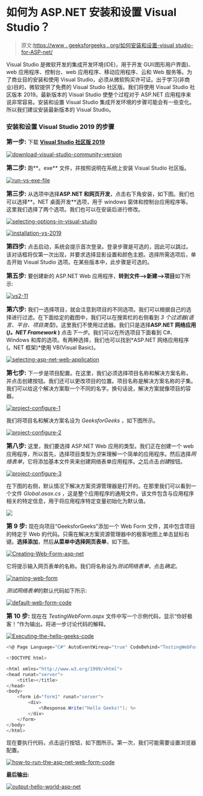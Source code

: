 # 如何为 ASP.NET 安装和设置 Visual Studio？

> 原文:[https://www . geeksforgeeks . org/如何安装和设置-visual studio-for-ASP-net/](https://www.geeksforgeeks.org/how-to-install-and-setup-visual-studio-for-asp-net/)

Visual Studio 是微软开发的集成开发环境(IDE)，用于开发 GUI(图形用户界面)、web 应用程序、控制台、web 应用程序、移动应用程序、云和 Web 服务等。为了商业目的安装和使用 Visual Studio，必须从微软购买许可证。出于学习(非商业)目的，微软提供了免费的 Visual Studio 社区版。我们将使用 Visual Studio 社区版本 2019。最新版本的 Visual Studio 使整个过程对于 ASP.NET 应用程序来说非常容易。安装和设置 Visual Studio 集成开发环境的步骤可能会有一些变化。所以我们建议安装最新版本的 Visual Studio。

### 安装和设置 Visual Studio 2019 的步骤

<font size="3">**第一步:**</font> 下载 **[**Visual Studio 社区版 2019**](https://www.visualstudio.com/downloads/)**

[![download-visual-studio-community-version](img/dab8efbe86baa9699a0662a0527fedee.png)](https://media.geeksforgeeks.org/wp-content/uploads/20190521154529/download-visual-studio-community-version.png)

<font size="3">**第二步:**</font> 跑**。exe** 文件，并按照说明在系统上安装 Visual Studio 社区版。

[![run-vs-exe-file](img/c2bb78f852139f978f99b584d359785c.png)](https://media.geeksforgeeks.org/wp-content/uploads/20190521154649/run-vs-exe-file.jpg)

<font size="3">**第三步:**</font> 从选项中选择**ASP.NET 和网页开发**，点击右下角安装，如下图。我们也可以选择**。NET 桌面开发**选项，用于 windows 窗体和控制台应用程序等。这里我们选择了两个选项。我们也可以在安装后进行修改。

[![selecting-options-in-visual-studio](img/496fe8ca780ad84e2348af1a3474a467.png)](https://media.geeksforgeeks.org/wp-content/uploads/20190521160652/selecting-options-in-visual-studio.png)

[![installation-vs-2019](img/a3ea86112c8b13deb60ed162effc71bd.png)](https://media.geeksforgeeks.org/wp-content/uploads/20190521160936/installation-vs-2019.png)

<font size="3">**第四步:**</font> 点击启动，系统会提示首次登录。登录步骤是可选的，因此可以跳过。该对话框将仅第一次出现，并要求选择显影设置和颜色主题。选择所需选项后，单击开始 Visual Studio 选项。在某些版本中，此步骤是可选的。

<font size="3">**第五步:**</font> 要创建新的 ASP.NET Web 应用程序，**转到文件–>新建–>项目**如下所示:

[![vs2-11](img/741d6eba1f041abeaa361222915204a7.png)](https://media.geeksforgeeks.org/wp-content/uploads/20190606125010/vs2-11.png)

<font size="3">**第六步:**</font> 我们一选择项目，就会注意到项目的不同选项。我们可以根据自己的选择进行过滤。在下面给定的截图中，我们可以在搜索栏的右侧看到 *3 个过滤器(语言、平台、项目类型)*。这里我们不使用过滤器。我们只是选择**ASP.NET 网络应用(*)。NET Framework* )** 点击*下一步*。我们可以在所选项目下面看到 C#、Windows 和库的选项。有两种选择，我们也可以找到*ASP.NET 网络应用程序(。NET 框架)*使用 VB(Visual Basic)。

[![selecting-asp-net-web-application](img/6930f6df35ac94f8ffe94c9ca919ef19.png)](https://media.geeksforgeeks.org/wp-content/uploads/20190606125255/selecting-asp-net-web-application.png)

<font size="3">**第七步:**</font> 下一步是项目配置。在这里，我们必须选择项目名称和解决方案名称，并点击创建按钮。我们还可以更改项目的位置。项目名称是解决方案名称的子集。我们可以给这个解决方案取一个不同的名字。换句话说，解决方案就像项目的容器。

[![project-configure-1](img/c63067b3b099fda5cbfa1f064b445e3a.png)](https://media.geeksforgeeks.org/wp-content/uploads/20190606125412/project-configure-1.png)

我们将项目名和解决方案名设为 *GeeksforGeeks* ，如下图所示。

[![project-configure-2](img/ad6a66f2bee2d42ded14ac0924b2f045.png)](https://media.geeksforgeeks.org/wp-content/uploads/20190606125638/project-configure-2.png)

<font size="3">**第八步:**</font> 这里，我们要选择 ASP.NET Web 应用的类型。我们正在创建一个 web 应用程序，所以首先，选择项目类型为*空*来理解一个简单的应用程序。然后选择*网络表单*，它将添加基本文件夹来创建网络表单应用程序。之后点击*创建*按钮。

[![project-configure-3](img/53dc00cee1095a557e65516459a3bf0b.png)](https://media.geeksforgeeks.org/wp-content/uploads/20190606125907/project-configure-3.png)

在下图的右侧，默认情况下解决方案资源管理器是打开的。在那里我们可以看到一个文件 *Global.asax.cs* ，这是整个应用程序的通用文件。该文件包含与应用程序相关的特定信息，用于将应用程序特定变量初始化为默认值。

[![](img/51b38545d87236067f127f57815fd76f.png)](https://media.geeksforgeeks.org/wp-content/uploads/20190606130345/after-project-configure.png)

<font size="3">**第 9 步:**</font> 现在向项目“GeeksforGeeks”添加一个 Web Form 文件，其中包含项目的特定于 Web 的代码。只需在解决方案资源管理器中的极客地图上单击鼠标右键。**选择添加**，然后**从菜单中选择网页表单**，如下图。

[![Creating-Web-Form-asp-net](img/497b035aa0b373fdb3adf0064f7ca7d6.png)](https://media.geeksforgeeks.org/wp-content/uploads/20190606130422/Creating-Web-Form.png)

它将提示输入网页表单的名称。我们将名称设为*测试网络表单*，点击*确定*。

[![naming-web-form](img/30738578607f9e1c4bedce8cc8604c90.png)](https://media.geeksforgeeks.org/wp-content/uploads/20190606130915/naming-web-form.png)

*测试网络表单*的默认代码如下所示:

[![default-web-form-code](img/94b0d3a2419a52217f583348a16885eb.png)](https://media.geeksforgeeks.org/wp-content/uploads/20190606130502/default-web-form-code.png)

<font size="3">**第 10 步:**</font> 现在在 *TestingWebForm.aspx* 文件中写一个示例代码，显示“你好极客！”作为输出。将进一步讨论代码的解释。

[![Executing-the-hello-geeks-code](img/633bbcaabcf6297927a5ea738cfb4b53.png)](https://media.geeksforgeeks.org/wp-content/uploads/20190606130703/Executing-the-hello-geeks-code.png)

```cs
<%@ Page Language="C#" AutoEventWireup="true" CodeBehind="TestingWebForm.aspx.cs" Inherits="GeeksforGeeks.TestingWebForm" %>

<!DOCTYPE html>

<html xmlns="http://www.w3.org/1999/xhtml">
<head runat="server">
    <title></title>
</head>
<body>
    <form id="form1" runat="server">
        <div>
            <%Response.Write("Hello Geeks!"); %>
        </div>
    </form>
</body>
</html>
```

现在要执行代码，点击运行按钮，如下图所示。第一次，我们可能需要设置浏览器配置。

[![how-to-run-the-asp-net-web-form-code](img/5b62d8cab2bd14ae2664b08fdc3ea700.png)](https://media.geeksforgeeks.org/wp-content/uploads/20190606130740/how-to-run-the-asp-net-web-form-code.png)

**最后输出:**

[![output-hello-world-asp-net](img/8899382d5197efdaf0f6bf141ea03445.png)](https://media.geeksforgeeks.org/wp-content/uploads/20190606130817/output78.png)